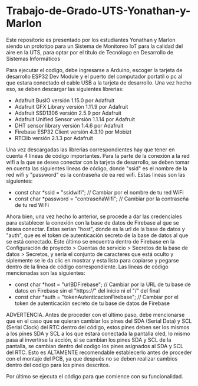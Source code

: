 # Trabajo-de-Grado-UTS-Yonathan-y-Marlon
Este repositorio es presentado por los estudiantes Yonathan y Marlon siendo un prototipo para un Sistema de Monitoreo IoT para la calidad del aire en la UTS, para optar por el título de Tecnólogo en Desarrollo de Sistemas Informáticos

Para ejecutar el codigo, debe ingresarse a Arduino, escoger la tarjeta de desarrollo ESP32 Dev Module y el puerto del computador portatil o pc al que estara conectado el cable USB a la tarjeta de desarrollo. Una vez hecho eso, se deben descargar las siguientes librerias:
- Adafruit BusIO versión 1.15.0 por Adafruit
- Adafruit GFX Library versión 1.11.9 por Adafruit
- Adafruit SSD1306 versión 2.5.9 por Adafruit
- Adafruit Unified Sensor versión 1.1.14 por Adafruit
- DHT sensor library versión 1.4.6 por Adafruit
- Firebase ESP32 Client versión 4.3.10 por Mobizt
- RTClib versión 2.1.3 por Adafruit

Una vez descargadas las librerias correspondientes hay que tener en cuenta 4 lineas de código importantes. Para la parte de la conexión a la red wifi a la que se desea conectar con la tarjeta de desarrollo, se deben tomar en cuenta las siguientes lineas de código, donde "ssid" es el nombre de la red wifi y "password" es la contraseña de ea red wifi. Estas lineas son las siguientes:

- const char *ssid = "ssidwifi"; // Cambiar por el nombre de tu red WiFi
- const char *password = "contraseñaWifi"; // Cambiar por la contraseña de tu red WiFi

Ahora bien, una vez hecho lo anterior, se procede a dar las credenciales para establecer la conexión con la base de datos de Firebase al que se desea conectar. Estas serían "host", donde es la url de la base de datos y "auth", que es el token de autenticación secreto de la base de datos al que se está conectado. Este último se encuentra dentro de Firebase en la Configuración de proyecto > Cuentas de servicio > Secretos de la base de datos > Secretos, y sería el conjunto de caracteres que está oculto y siplemente se le da clic en mostrar y esta listo para copiarse y pegarse dentro de la linea de código correspondiente. Las lineas de código mencionadas son las siguientes:

- const char *host = "urlBDFirebase"; // Cambiar por la URL de tu base de datos en Firebase sin el "https://" del inicio ni el "/" del final
- const char *auth = "tokenAutenticacionFirebase"; // Cambiar por el token de autenticación secreto de tu base de datos de Firebase

ADVERTENCIA. Antes de proceder con el último paso, debe mencionarse que en el caso que se quieran cambiar los pines del SDA (Serial Data) y SCL (Serial Clock) del RTC dentro del código, estos pines deben ser los mismos a los pines SDA y SCL  a los que estara conectada la pantalla oled, lo mismo pasa al invertirse la acción, si se cambian los pines SDA y SCL de la pantalla, se cambian dentro del codigo los pines asignados al SDA y SCL del RTC. Esto es ALTAMENTE recomendable establecerlo antes de proceder con el montaje del PCB, ya que después no se deben realizar cambios dentro del codigo para los pines descritos.

Por último se ejecuta el código para que comience con su funcionalidad.
